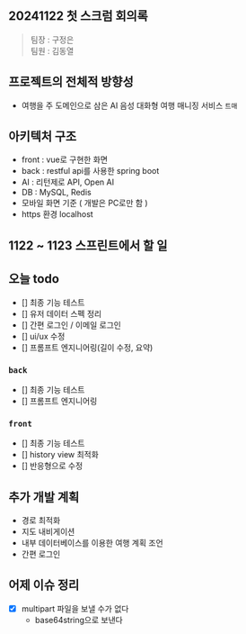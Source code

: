 ## 20241122 첫 스크럼 회의록
> 팀장 : 구정은 <br/>
> 팀원 : 김동열


## 프로젝트의 전체적 방향성 
 - 여행을 주 도메인으로 삼은 AI 음성 대화형 여행 매니징 서비스 `트매`

## 아키텍처 구조
 - front : vue로 구현한 화면
 - back : restful api를 사용한 spring boot
 - AI : 리턴제로 API, Open AI
 - DB : MySQL, Redis
 - 모바일 화면 기준 ( 개발은 PC로만 함 )
 - https 환경 localhost

## 1122 ~ 1123 스프린트에서 할 일
## 오늘 todo
 - [] 최종 기능 테스트
 - [] 유저 데이터 스펙 정리
 - [] 간편 로그인 / 이메일 로그인
 - [] ui/ux 수정
 - [] 프롬프트 엔지니어링(길이 수정, 요약) 

### `back`
 - [] 최종 기능 테스트
 - [] 프롬프트 엔지니어링

### `front`
 - [] 최종 기능 테스트
 - [] history view 최적화
 - [] 반응형으로 수정


## 추가 개발 계획
 - 경로 최적화
 - 지도 내비게이션
 - 내부 데이터베이스를 이용한 여행 계획 조언
 - 간편 로그인

## 어제 이슈 정리
 - [x] multipart 파일을 보낼 수가 없다
 	- base64string으로 보낸다